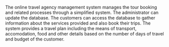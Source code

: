 The online travel agency management system manages the tour booking and related processes through a
simplified system. The administrator can update the database. The customers can access the database to
gather information about the services provided and also book their trips. The system provides a travel
plan including the means of transport, accomodation, food and other details based on the number of days
of travel and budget of the customer.
